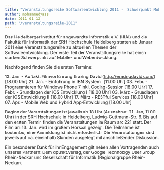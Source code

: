 ```yaml
---
title: "Veranstaltungsreihe Softwareentwicklung 2011 -  Schwerpunkt Mobile-/Webentwicklung"
author: mohammedyass
date: 2011-01-12
path: "/veranstaltungsreihe-2011"
---
```


Das Heidelberger Institut für angewandte Informatik e.V. (HIAI) und die Fakultät für Informatik der SRH Hochschule Heidelberg starten ab Januar 2011 eine Veranstaltungsreihe zu aktuellen Themen der Softwareentwicklung. Der erste Teil der Veranstaltungsreihe hat einen starken Schwerpunkt auf Mobile- und Webentwicklung.

Nachfolgend finden Sie die ersten Termine:

13\. Jan. - Auftakt: Filmvorführung Erasing David (http://erasingdavid.com/) \[18.00 Uhr\] 21. Jan. - Einführung in IBM System i \[11.00 Uhr\] 03. Febr. - Programmieren für Windows Phone 7 inkl. Coding-Session \[18.00 Uhr\] 17. Febr. - Grundlagen der iOS Entwicklung I \[18.00 Uhr\] 03. März - Grundlagen der iOS Entwicklung II \[18.00 Uhr\] 17. März - RESTful Services \[18.00 Uhr\] 07. Apr. - Mobile Web und Hybrid App-Entwicklung \[18.00 Uhr\]

Beginn der Veranstaltungen ist jeweils ab 18 Uhr (Ausnahme: 21. Jan, 11.00 Uhr) in der SRH Hochschule in Heidelberg, Ludwig-Guttmann-Str. 6. Bis auf den ersten Termin finden die Veranstaltungen im Raum arc 221 statt. Der Film am 13. Jan. wird im großem Hörsaal gezeigt. Die Teilnahme ist kostenlos, eine Anmeldung ist nicht erforderlich. Die Veranstaltungen sind jeweils auf ca. eineinhalb Stunden ausgelegt mit anschließender Diskussion.

Ein besonderer Dank für ihr Engagement gilt neben allen Vortragenden auch unseren Partnern: Dem dpunkt.verlag, der Google Technology User Group Rhein-Neckar und Gesellschaft für Informatik (Regionalgruppe Rhein-Neckar).
